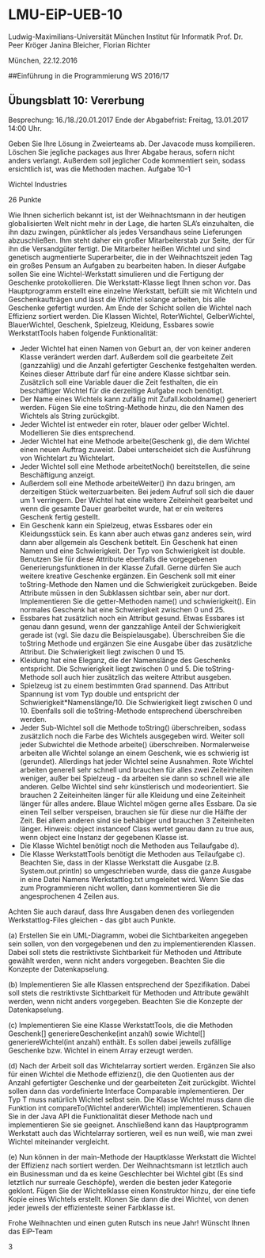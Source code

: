 # LMU-EiP-UEB-10
Ludwig-Maximilians-Universität München
Institut für Informatik
Prof. Dr. Peer Kröger
Janina Bleicher, Florian Richter

München, 22.12.2016

##Einführung in die Programmierung
WS 2016/17

## Übungsblatt 10: Vererbung
Besprechung: 16./18./20.01.2017
Ende der Abgabefrist: Freitag, 13.01.2017 14:00 Uhr.

Geben Sie Ihre Lösung in Zweierteams ab.
Der Javacode muss kompilieren. Löschen Sie jegliche packages aus Ihrer Abgabe heraus, sofern nicht
anders verlangt.
Außerdem soll jeglicher Code kommentiert sein, sodass ersichtlich ist, was die Methoden machen.
Aufgabe 10-1

Wichtel Industries

26 Punkte

Wie Ihnen sicherlich bekannt ist, ist der Weihnachtsmann in der heutigen globalisierten Welt nicht
mehr in der Lage, die harten SLA’s einzuhalten, die ihn dazu zwingen, pünktlicher als jedes Versandhaus seine Lieferungen abzuschließen. Ihm steht daher ein großer Mitarbeiterstab zur Seite, der für
ihn die Versandgüter fertigt. Die Mitarbeiter heißen Wichtel und sind genetisch augmentierte Superarbeiter, die in der Weihnachtszeit jeden Tag ein großes Pensum an Aufgaben zu bearbeiten haben.
In dieser Aufgabe sollen Sie eine Wichtel-Werkstatt simulieren und die Fertigung der Geschenke protokollieren. Die Werkstatt-Klasse liegt Ihnen schon vor. Das Hauptprogramm erstellt eine einzelne
Werkstatt, befüllt sie mit Wichteln und Geschenkaufträgen und lässt die Wichtel solange arbeiten, bis
alle Geschenke gefertigt wurden. Am Ende der Schicht sollen die Wichtel nach Effizienz sortiert werden. Die Klassen Wichtel, RoterWichtel, GelberWichtel, BlauerWichtel, Geschenk, Spielzeug,
Kleidung, Essbares sowie WerkstattTools haben folgende Funktionalität:
* Jeder Wichtel hat einen Namen von Geburt an, der von keiner anderen Klasse verändert werden
darf. Außerdem soll die gearbeitete Zeit (ganzzahlig) und die Anzahl gefertigter Geschenke festgehalten werden. Keines dieser Attribute darf für eine andere Klasse sichtbar sein. Zusätzlich soll
eine Variable dauer die Zeit festhalten, die ein beschäftiger Wichtel für die derzeitige Aufgabe
noch benötigt.
* Der Name eines Wichtels kann zufällig mit Zufall.koboldname() generiert werden. Fügen Sie
eine toString-Methode hinzu, die den Namen des Wichtels als String zurückgibt.
* Jeder Wichtel ist entweder ein roter, blauer oder gelber Wichtel. Modellieren Sie dies entsprechend.
* Jeder Wichtel hat eine Methode arbeite(Geschenk g), die dem Wichtel einen neuen Auftrag
zuweist. Dabei unterscheidet sich die Ausführung von Wichtelart zu Wichtelart.
* Jeder Wichtel soll eine Methode arbeitetNoch() bereitstellen, die seine Beschäftigung anzeigt.
* Außerdem soll eine Methode arbeiteWeiter() ihn dazu bringen, am derzeitigen Stück weiterzuarbeiten. Bei jedem Aufruf soll sich die dauer um 1 verringern. Der Wichtel hat eine weitere
Zeiteinheit gearbeitet und wenn die gesamte Dauer gearbeitet wurde, hat er ein weiteres Geschenk fertig gestellt.
* Ein Geschenk kann ein Spielzeug, etwas Essbares oder ein Kleidungsstück sein. Es kann aber
auch etwas ganz anderes sein, wird dann aber allgemein als Geschenk betitelt. Ein Geschenk hat
einen Namen und eine Schwierigkeit. Der Typ von Schwierigkeit ist double. Benutzen Sie für diese
Attribute ebenfalls die vorgegebenen Generierungsfunktionen in der Klasse Zufall. Gerne dürfen
Sie auch weitere kreative Geschenke ergänzen. Ein Geschenk soll mit einer toString-Methode
den Namen und die Schwierigkeit zurückgeben. Beide Attribute müssen in den Subklassen sichtbar sein, aber nur dort. Implementieren Sie die getter-Methoden name() und schwierigkeit().
Ein normales Geschenk hat eine Schwierigkeit zwischen 0 und 25.
* Essbares hat zusätzlich noch ein Attribut gesund. Etwas Essbares ist genau dann gesund,
wenn der ganzzahlige Anteil der Schwierigkeit gerade ist (vgl. Sie dazu die Beispielausgabe).
Überschreiben Sie die toString Methode und ergänzen Sie eine Ausgabe über das zusätzliche
Attribut. Die Schwierigkeit liegt zwischen 0 und 15.
* Kleidung hat eine Eleganz, die der Namenslänge des Geschenks entspricht. Die Schwierigkeit
liegt zwischen 0 und 5. Die toString-Methode soll auch hier zusätzlich das weitere Attribut
ausgeben.
* Spielzeug ist zu einem bestimmten Grad spannend. Das Attribut Spannung ist vom Typ double
und entspricht der Schwierigkeit*Namenslänge/10. Die Schwierigkeit liegt zwischen 0 und 10.
Ebenfalls soll die toString-Methode entsprechend überschreiben werden.
* Jeder Sub-Wichtel soll die Methode toString() überschreiben, sodass zusätzlich noch die Farbe
des Wichtels ausgegeben wird. Weiter soll jeder Subwichtel die Methode arbeite() überschreiben.
Normalerweise arbeiten alle Wichtel solange an einem Geschenk, wie es schwierig ist (gerundet).
Allerdings hat jeder Wichtel seine Ausnahmen.
Rote Wichtel arbeiten generell sehr schnell und brauchen für alles zwei Zeiteinheiten weniger,
außer bei Spielzeug - da arbeiten sie dann so schnell wie alle anderen.
Gelbe Wichtel sind sehr künstlerisch und modeorientiert. Sie brauchen 2 Zeiteinheiten länger für
alle Kleidung und eine Zeiteinheit länger für alles andere.
Blaue Wichtel mögen gerne alles Essbare. Da sie einen Teil selber verspeisen, brauchen sie für
diese nur die Hälfte der Zeit. Bei allem anderen sind sie behäbiger und brauchen 3 Zeiteinheiten
länger.
Hinweis: object instanceof Class wertet genau dann zu true aus, wenn object eine Instanz
der gegebenen Klasse ist.
* Die Klasse Wichtel benötigt noch die Methoden aus Teilaufgabe d).
* Die Klasse WerkstattTools benötigt die Methoden aus Teilaufgabe c).
Beachten Sie, dass in der Klasse Werkstatt die Ausgabe (z.B. System.out.println) so umgeschrieben
wurde, dass die ganze Ausgabe in eine Datei Namens Werkstattlog.txt umgeleitet wird. Wenn Sie das
zum Programmieren nicht wollen, dann kommentieren Sie die angesprochenen 4 Zeilen aus.

Achten Sie auch darauf, dass Ihre Ausgaben denen des vorliegenden Werkstattlog-Files gleichen - das
gibt auch Punkte.

(a) Erstellen Sie ein UML-Diagramm, wobei die Sichtbarkeiten angegeben sein sollen, von den vorgegebenen und den zu implementierenden Klassen. Dabei soll stets die restriktivste Sichtbarkeit
für Methoden und Attribute gewählt werden, wenn nicht anders vorgegeben. Beachten Sie die
Konzepte der Datenkapselung.

(b) Implementieren Sie alle Klassen entsprechend der Spezifikation. Dabei soll stets die restriktivste Sichtbarkeit für Methoden und Attribute gewählt werden, wenn nicht anders vorgegeben.
Beachten Sie die Konzepte der Datenkapselung.

(c) Implementieren Sie eine Klasse WerkstattTools, die die Methoden
Geschenk[] generiereGeschenke(int anzahl) sowie
Wichtel[] generiereWichtel(int anzahl) enthält. Es sollen dabei jeweils zufällige Geschenke bzw. Wichtel in einem Array erzeugt werden.

(d) Nach der Arbeit soll das Wichtelarray sortiert werden. Ergänzen Sie also für einen Wichtel
die Methode effizienz(), die den Quotienten aus der Anzahl gefertigter Geschenke und der
gearbeiteten Zeit zurückgibt. Wichtel sollen dann das vordefinierte Interface Comparable<T>
implementieren. Der Typ T muss natürlich Wichtel selbst sein. Die Klasse Wichtel muss dann die
Funktion int compareTo(Wichtel andererWichtel) implementieren. Schauen Sie in der Java
API die Funktionalität dieser Methode nach und implementieren Sie sie geeignet. Anschließend
kann das Hauptprogramm Werkstatt auch das Wichtelarray sortieren, weil es nun weiß, wie man
zwei Wichtel miteinander vergleicht.

(e) Nun können in der main-Methode der Hauptklasse Werkstatt die Wichtel der Effizienz nach
sortiert werden. Der Weihnachtsmann ist letztlich auch ein Businessman und da es keine Geschlechter bei Wichtel gibt (Es sind letztlich nur surreale Geschöpfe), werden die besten jeder
Kategorie geklont. Fügen Sie der Wichtelklasse einen Konstruktor hinzu, der eine tiefe Kopie
eines Wichtels erstellt. Klonen Sie dann die drei Wichtel, von denen jeder jeweils der effizienteste
seiner Farbklasse ist.

Frohe Weihnachten
und einen guten Rutsch ins neue Jahr!
Wünscht Ihnen das EiP-Team

3


